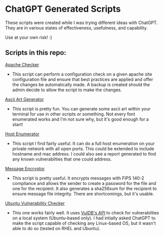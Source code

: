 # ChatGPT Generated Scripts

These scripts were created while I was trying different ideas with ChatGPT. They are in various states of effectiveness, usefulness, and capability. 

Use at your own risk! :) 

## Scripts in this repo:

[Apache Checker](https://github.com/kz6fittycent/ChatGPT-Experiments/blob/master/Scripts/apache_checker.py)
- This script can perform a configuration check on a given apache site configuration file and ensure that best practices are applied and offer the changes be automatically made. A backup is created should the admin decide to allow the script to make the changes. 

[Ascii Art Generator](https://github.com/kz6fittycent/ChatGPT-Experiments/blob/master/Scripts/ascii.py)
- This script is pretty fun. You can generate some ascii art within your terminal for use in other scripts or something. Not every font enumerated works and I'm not sure why, but it's good enough for a start!

[Host Enumerator](https://github.com/kz6fittycent/ChatGPT-Experiments/blob/master/Scripts/host_enumerator.py)
- This script I find fairly useful. It can do a full host enumeration on your private network with all open ports. This could be extended to include hostname and mac address. I could also see a report generated to find any known vulnerabilties that one could address. 

[Message Encryptor](https://github.com/kz6fittycent/ChatGPT-Experiments/blob/master/Scripts/message_encryptor.py)
- This script is pretty useful. It encrypts messages with FIPS 140-2 compliance and allows the sender to create a password for the file and one for the recipient. It also generates a sha256sum for the recipient to ensure message file integrity. There are shortcomings, but it's usable.

[Ubuntu Vulnerability Checker](https://github.com/kz6fittycent/ChatGPT-Experiments/blob/master/Scripts/ubuntu_vuln_checker.py)
- This one works fairly well. It uses [VulDB's API](https://vuldb.com) to check for vulnerabilties on a local system (Ubuntu-based only). I had intially asked ChatGPT to make the script capable of checking any Linux-based OS, but it wasn't able to do so (tested on RHEL and Ubuntu). 
